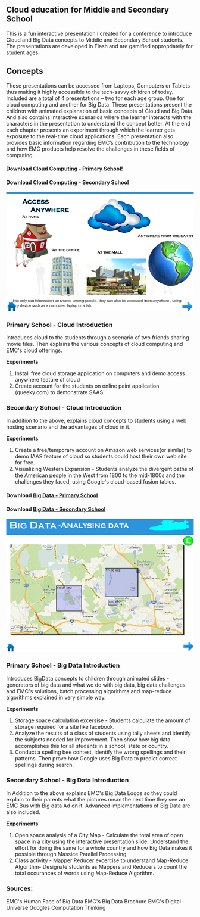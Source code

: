 ## Cloud education for Middle and Secondary School
This is a fun interactive presentation I created for a conference to introduce Cloud and Big Data concepts to Middle and Secondary School students. The presentations are developed in Flash and are gamified appropriately for student ages.

## Concepts
These presentations can be accessed from Laptops, Computers or Tablets thus making it highly accessible to the tech-savvy children of today. Included are a total of 4 presentations – two for each age group. One for cloud computing and another for Big Data. These presentations present the children with animated explanation of basic concepts of Cloud and Big Data. And also contains interactive scenarios where the learner interacts with the characters in the presentation to understand the concept better. At the end each chapter presents an experiment through which the learner gets exposure to the real-time cloud applications. Each presentation also provides basic information regarding EMC’s contribution to the technology and how EMC products help resolve the challenges in these fields of computing. 

#### Download [Cloud Computing - Primary School!](https://github.com/mmumshad/Cloud-Education/blob/master/Cloud%20-%20Primary%20School.swf) 
#### Download [Cloud Computing - Secondary School](https://github.com/mmumshad/Cloud-Education/blob/master/Cloud%20-%20Secondary%20School_new.swf) 

![Cloud Computing](https://github.com/mmumshad/Cloud-Education/blob/master/Cloud%20Computing.png)

### Primary School - Cloud Introduction 
Introduces cloud to the students through a scenario of two friends sharing movie files. Then explains the various concepts of cloud computing and EMC's cloud offerings. 

**Experiments**

1. Install free cloud storage application on computers and demo access anywhere feature of cloud 
2. Create account for the students on online paint application (queeky.com) to demonstrate SAAS. 

### Secondary School - Cloud Introduction 
In addition to the above, explains cloud concepts to students using a web hosting scenario and the advantages of cloud in it. 

**Experiments**

1. Create a free/temporary account on Amazon web services(or similar) to demo IAAS feature of cloud so students could host their own web site for free. 
2. Visualizing Western Expansion - Students analyze the divergent paths of the American people in the West from 1800 to the mid-1800s and the challenges they faced, using Google's cloud-based fusion tables. 


#### Download [Big Data - Primary School](https://github.com/mmumshad/Cloud-Education/blob/master/Primary%20School%20-%20BigData%20Introduction.swf) 
#### Download [Big Data - Secondary School](https://github.com/mmumshad/Cloud-Education/blob/master/Secondary%20School%20-%20BigData%20Introduction.swf) 

![Big Data](https://github.com/mmumshad/Cloud-Education/blob/master/BigData.png)

### Primary School - Big Data Introduction 
Introduces BigData concepts to children through animated slides - generators of big data and what we do with big data, big data challenges and EMC's solutions, batch processing algorithms and map-reduce algorithms explained in very simple way. 

**Experiments**

1. Storage space calculation excersise - Students calculate the amount of storage required for a site like facebook. 
2. Analyze the results of a class of students using tally sheets and idenitfy the subjects needed for improvement. Then show how big data accomplishes this for all students in a school, state or country. 
3. Conduct a spelling bee contest, identify the wrong spellings and their patterns. Then prove how Google uses Big Data to predict correct spellings during search. 

### Secondary School - Big Data Introduction 
In Addition to the above explains EMC's Big Data Logos so they could explain to their parents what the pictures mean the next time they see an EMC Bus with Big data Ad on it.  Advanced implementations of Big Data are also included.

**Experiments**

1. Open space analysis of a City Map - Calculate the total area of open space in a city using the interactive presentation slide. Understand the effort for doing the same for a whole country and how Big Data makes it possible through Massice Parallel Processing 
2. Class activity - Mapper Reducer excercise to understand Map-Reduce Algorithm- Designate students as Mappers and Reducers to count the total occurances of words using Map-Reduce Algorithm. 

### Sources: 
EMC's Human Face of Big Data 
EMC's Big Data Brochure 
EMC's Digital Universe 
Googles Computation Thinking
